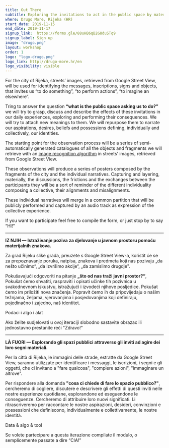 ```yaml
---
title: Out There
subtitle: Exploring the invitations to act in the public space by material signs.
where: Drugo More, Rijeka (HR)
start_date: 2019-11-15
end_date: 2019-11-17
signup_link:  https://forms.gle/88uHB6qB2G8duSTq9
signup_label: Sign up
image: "drugo.png"
layout: workshop
order: 1
logo: "logo-drugo.png"
logo_link: http://drugo-more.hr/en
logo_visibility: visible
---
```


For the city of Rijeka, streets’ images, retrieved from Google Street View, will be used for identifying the messages, inscriptions, signs and objects, that invites us “to do something”, “to perform actions”, “to imagine an elsewhere”.

Tring to answer the question **“what is the public space asking us to do?”** we will try to grasp, discuss and describe the effects of these invitations in our daily experiences, exploring and performing their consequences. We will try to attach new meanings to them. We will repurpose them to narrate our aspirations, desires, beliefs and possessions defining, individually and collectively, our identities.

The starting point for the observation process will be a series of semi-automatically generated catalogues of all the objects and fragments we will retrieve with an [image recognition algorithm](https://cs.stanford.edu/people/karpathy/densecap/) in streets’ images, retrieved from Google Street View.

These observations will produce a series of posters composed by the fragments of the city and the individual narratives. Capturing and layering, materially, the discussions, the frictions and the exchanges between the participants they will be a sort of reminder of the different individuality composing a collective, their alignments and misalignments.

These individual narratives will merge in a common partition that will be publicly performed and captured by an audio track as expression of the collective experience.

If you want to participate feel free to compile the form, or just stop by to say “HI!”

<hr>

**IZ NJIH — Istraživanje poziva za djelovanje u javnom prostoru pomoću materijalnih znakova.**

Za grad Rijeku slike grada, preuzete s Google Street View-a, koristit će se za prepoznavanje poruka, natpisa, znakova i predmeta koji nas pozivaju „da nešto učinimo“, „da izvršimo akcije“, „da zamislimo drugdje".

Pokušavajući odgovoriti na pitanje **„što od nas traži javni prostor?“**, Pokušat ćemo shvatiti, raspraviti i opisati učinke tih pozivnica u svakodnevnom iskustvu, istražujući i izvodeći njihove posljedice. Pokušat ćemo im priložiti nova značenja. Popravit ćemo ih da pripovijedaju o našim težnjama, željama, vjerovanjima i posjedovanjima koji definiraju, pojedinačno i zajedno, naš identitet.

Podaci i algo i alat

Ako želite sudjelovati u ovoj iteraciji slobodno sastavite obrazac ili jednostavno prestanite reći "Zdravo!"

<hr>

**LÀ FUORI — Esplorando gli spazi pubblici attraverso gli inviti ad agire dei loro segni materiali.**

Per la città di Rijeka, le immagini delle strade, estratte da Google Street View, saranno utilizzate per identificare i messaggi, le iscrizioni, i segni e gli oggetti, che ci invitano a "fare qualcosa", "compiere azioni", "immaginare un altrove".

Per rispondere alla domanda **"cosa ci chiede di fare lo spazio pubblico?"**, cercheremo di cogliere, discutere e descrivere gli effetti di questi inviti nelle nostre esperienze quotidiane, esplorandone ed eseguendone le conseguenze. Cercheremo di attribuire loro nuovi significati. Li ritrascriveremo per raccontare le nostre aspirazioni, desideri, convinzioni e possessioni che definiscono, individualmente e collettivamente, le nostre identità.

Data & algo & tool

Se volete partecipare a questa iterazione compilate il modulo, o semplicemente passate a dire “CIA!”

